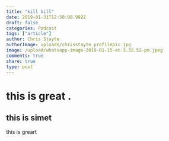 ```yaml
---
title: "kill bill"
date: 2019-01-31T12:50:08.992Z
draft: false
categories: Podcast
tags: ["article"]
author: Chris Stayte
authorImage: uploads/chrisstayte_profilepic.jpg
image: /upload/whatsapp-image-2019-01-15-at-3.32.52-pm.jpeg
comments: true
share: true
type: post
---
```

# this is great .



## this is simet



this is greart

